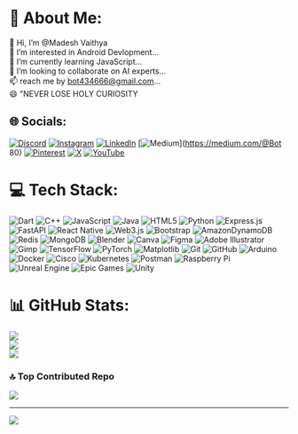# 💫 About Me:
👋 Hi, I’m @Madesh Vaithya<br>👀 I’m interested in Android Devlopment...<br>🌱 I’m currently learning JavaScript...<br>💞️ I’m looking to collaborate on AI experts...<br>📫 reach me by bot434666@gmail.com...<br>😄 "NEVER LOSE HOLY CURIOSITY 


## 🌐 Socials:
[![Discord](https://img.shields.io/badge/Discord-%237289DA.svg?logo=discord&logoColor=white)](https://discord.gg/1303983072437604368) [![Instagram](https://img.shields.io/badge/Instagram-%23E4405F.svg?logo=Instagram&logoColor=white)](https://instagram.com/unr_phyr0_walker) [![LinkedIn](https://img.shields.io/badge/LinkedIn-%230077B5.svg?logo=linkedin&logoColor=white)](https://linkedin.com/in/www.linkedin.com/in/madesh-vaithya-h-932628328 ) [![Medium](https://img.shields.io/badge/Medium-12100E?logo=medium&logoColor=white)](https://medium.com/@Bot 80) [![Pinterest](https://img.shields.io/badge/Pinterest-%23E60023.svg?logo=Pinterest&logoColor=white)](https://pinterest.com/Unreal_Phyro_Walker) [![X](https://img.shields.io/badge/X-black.svg?logo=X&logoColor=white)](https://x.com/madesh_vaithyah) [![YouTube](https://img.shields.io/badge/YouTube-%23FF0000.svg?logo=YouTube&logoColor=white)](https://youtube.com/@https://youtube.com/@alpha_phyr0?si=46MuO4_h3UlT90Cc) 

# 💻 Tech Stack:
![Dart](https://img.shields.io/badge/dart-%230175C2.svg?style=plastic&logo=dart&logoColor=white) ![C++](https://img.shields.io/badge/c++-%2300599C.svg?style=plastic&logo=c%2B%2B&logoColor=white) ![JavaScript](https://img.shields.io/badge/javascript-%23323330.svg?style=plastic&logo=javascript&logoColor=%23F7DF1E) ![Java](https://img.shields.io/badge/java-%23ED8B00.svg?style=plastic&logo=openjdk&logoColor=white) ![HTML5](https://img.shields.io/badge/html5-%23E34F26.svg?style=plastic&logo=html5&logoColor=white) ![Python](https://img.shields.io/badge/python-3670A0?style=plastic&logo=python&logoColor=ffdd54) ![Express.js](https://img.shields.io/badge/express.js-%23404d59.svg?style=plastic&logo=express&logoColor=%2361DAFB) ![FastAPI](https://img.shields.io/badge/FastAPI-005571?style=plastic&logo=fastapi) ![React Native](https://img.shields.io/badge/react_native-%2320232a.svg?style=plastic&logo=react&logoColor=%2361DAFB) ![Web3.js](https://img.shields.io/badge/web3.js-F16822?style=plastic&logo=web3.js&logoColor=white) ![Bootstrap](https://img.shields.io/badge/bootstrap-%238511FA.svg?style=plastic&logo=bootstrap&logoColor=white) ![AmazonDynamoDB](https://img.shields.io/badge/Amazon%20DynamoDB-4053D6?style=plastic&logo=Amazon%20DynamoDB&logoColor=white) ![Redis](https://img.shields.io/badge/redis-%23DD0031.svg?style=plastic&logo=redis&logoColor=white) ![MongoDB](https://img.shields.io/badge/MongoDB-%234ea94b.svg?style=plastic&logo=mongodb&logoColor=white) ![Blender](https://img.shields.io/badge/blender-%23F5792A.svg?style=plastic&logo=blender&logoColor=white) ![Canva](https://img.shields.io/badge/Canva-%2300C4CC.svg?style=plastic&logo=Canva&logoColor=white) ![Figma](https://img.shields.io/badge/figma-%23F24E1E.svg?style=plastic&logo=figma&logoColor=white) ![Adobe Illustrator](https://img.shields.io/badge/adobe%20illustrator-%23FF9A00.svg?style=plastic&logo=adobe%20illustrator&logoColor=white) ![Gimp](https://img.shields.io/badge/Gimp-657D8B?style=plastic&logo=gimp&logoColor=FFFFFF) ![TensorFlow](https://img.shields.io/badge/TensorFlow-%23FF6F00.svg?style=plastic&logo=TensorFlow&logoColor=white) ![PyTorch](https://img.shields.io/badge/PyTorch-%23EE4C2C.svg?style=plastic&logo=PyTorch&logoColor=white) ![Matplotlib](https://img.shields.io/badge/Matplotlib-%23ffffff.svg?style=plastic&logo=Matplotlib&logoColor=black) ![Git](https://img.shields.io/badge/git-%23F05033.svg?style=plastic&logo=git&logoColor=white) ![GitHub](https://img.shields.io/badge/github-%23121011.svg?style=plastic&logo=github&logoColor=white) ![Arduino](https://img.shields.io/badge/-Arduino-00979D?style=plastic&logo=Arduino&logoColor=white) ![Docker](https://img.shields.io/badge/docker-%230db7ed.svg?style=plastic&logo=docker&logoColor=white) ![Cisco](https://img.shields.io/badge/cisco-%23049fd9.svg?style=plastic&logo=cisco&logoColor=black) ![Kubernetes](https://img.shields.io/badge/kubernetes-%23326ce5.svg?style=plastic&logo=kubernetes&logoColor=white) ![Postman](https://img.shields.io/badge/Postman-FF6C37?style=plastic&logo=postman&logoColor=white) ![Raspberry Pi](https://img.shields.io/badge/-Raspberry_Pi-C51A4A?style=plastic&logo=Raspberry-Pi) ![Unreal Engine](https://img.shields.io/badge/unrealengine-%23313131.svg?style=plastic&logo=unrealengine&logoColor=white) ![Epic Games](https://img.shields.io/badge/epicgames-%23313131.svg?style=plastic&logo=epicgames&logoColor=white) ![Unity](https://img.shields.io/badge/unity-%23000000.svg?style=plastic&logo=unity&logoColor=white)
# 📊 GitHub Stats:
![](https://github-readme-stats.vercel.app/api?username=bot80-alt&theme=dark&hide_border=false&include_all_commits=true&count_private=true)<br/>
![](https://github-readme-streak-stats.herokuapp.com/?user=bot80-alt&theme=dark&hide_border=false)<br/>
![](https://github-readme-stats.vercel.app/api/top-langs/?username=bot80-alt&theme=dark&hide_border=false&include_all_commits=true&count_private=true&layout=compact)

### 🔝 Top Contributed Repo
![](https://github-contributor-stats.vercel.app/api?username=bot80-alt&limit=5&theme=shades-of-purple&combine_all_yearly_contributions=true)

---
[![](https://visitcount.itsvg.in/api?id=bot80-alt&icon=1&color=9)](https://visitcount.itsvg.in)

<!-- Proudly created with GPRM ( https://gprm.itsvg.in ) -->
